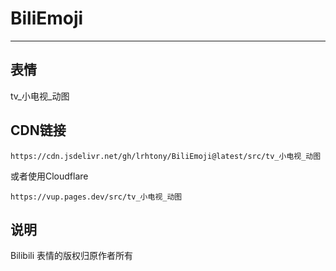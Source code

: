 # BiliEmoji
---
## 表情
tv_小电视_动图
## CDN链接
```
https://cdn.jsdelivr.net/gh/lrhtony/BiliEmoji@latest/src/tv_小电视_动图
```
或者使用Cloudflare
```
https://vup.pages.dev/src/tv_小电视_动图
```
## 说明
Bilibili 表情的版权归原作者所有
